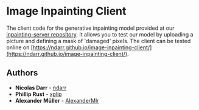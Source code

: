 # Image Inpainting Client

The client code for the generative inpainting model provided at our [inpainting-server repository](https://github.com/ndarr/image-inpainting-server). It allows you to test our model by uploading a picture and defining a mask of 'damaged' pixels. The client can be tested online on [https://ndarr.github.io/image-inpainting-client/](https://ndarr.github.io/image-inpainting-client/).

## Authors

* **Nicolas Darr** - [ndarr](https://github.com/ndarr)
* **Phillip Rust** - [xplip](https://github.com/xplip)
* **Alexander Müller** - [AlexanderMlr](https://github.com/AlexanderMlr)
